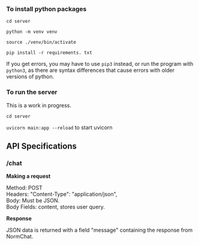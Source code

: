 ### To install python packages 
`cd server`

`python -m venv venv`

`source ./venv/bin/activate`

`pip install -r requirements. txt`

If you get errors, you may have to use `pip3` instead, or run the program with `python3`,
as there are syntax differences that cause errors with older versions of python.

### To run the server 
This is a work in progress.

`cd server`

`uvicorn main:app --reload` to start uvicorn

## API Specifications 

### /chat

**Making a request**

Method: POST <br>
Headers:  "Content-Type": "application/json",<br>
Body: Must be JSON. <br>
Body Fields: content, stores user query. <br>

**Response** 

JSON data is returned with a field "message" containing 
the response from NormChat.